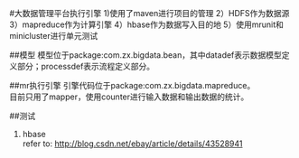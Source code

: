 #大数据管理平台执行引擎
1)使用了maven进行项目的管理
2）HDFS作为数据源
3）mapreduce作为计算引擎
4）hbase作为数据写入目的地
5）使用mrunit和minicluster进行单元测试

##模型
模型位于package:com.zx.bigdata.bean，其中datadef表示数据模型定义部分；processdef表示流程定义部分。

##mr执行引擎
引擎代码位于package:com.zx.bigdata.mapreduce。<br>
目前只用了mapper，使用counter进行输入数据和输出数据的统计。<br>

##测试
1. hbase<br>
refer to: http://blog.csdn.net/ebay/article/details/43528941
